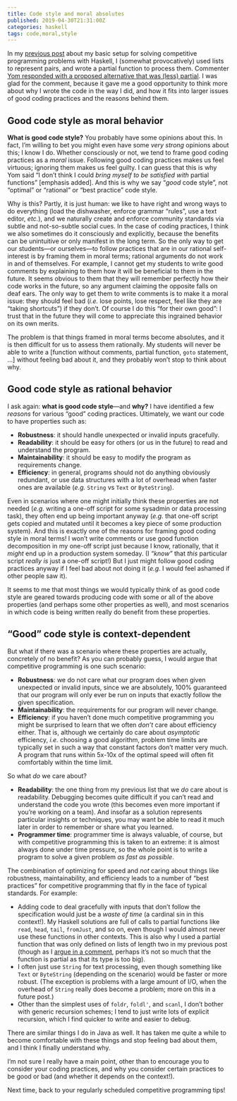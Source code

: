```yaml
---
title: Code style and moral absolutes
published: 2019-04-30T21:31:00Z
categories: haskell
tags: code,moral,style
---
```


<p>In my <a href="https://byorgey.wordpress.com/2019/04/24/competitive-programming-in-haskell-basic-setup/">previous post</a> about my basic setup for solving competitive programming problems with Haskell, I (somewhat provocatively) used lists to represent pairs, and wrote a partial function to process them. Commenter <a href="https://byorgey.wordpress.com/2019/04/24/competitive-programming-in-haskell-basic-setup/#comment-36250">Yom responded with a proposed alternative that was (less) partial</a>. I was glad for the comment, because it gave me a good opportunity to think more about why I wrote the code in the way I did, and how it fits into larger issues of good coding practices and the reasons behind them.</p>
<h2 id="good-code-style-as-moral-behavior">Good code style as moral behavior</h2>
<p><strong>What is good code style?</strong> You probably have some opinions about this. In fact, I’m willing to bet you might even have some <em>very strong</em> opinions about this; I know I do. Whether consciously or not, we tend to frame good coding practices as a <em>moral</em> issue. Following good coding practices makes us feel virtuous; ignoring them makes us feel guilty. I can guess that this is why Yom said “I don’t think I could <em>bring myself to be satisfied with</em> partial functions” [emphasis added]. And this is why we say “<em>good</em> code style”, not “optimal” or “rational” or “best practice” code style.</p>
<p>Why is this? Partly, it is just human: we like to have right and wrong ways to do everything (load the dishwasher, enforce grammar “rules”, use a text editor, <em>etc.</em>), and we naturally create and enforce community standards via subtle and not-so-subtle social cues. In the case of coding practices, I think we also sometimes do it consciously and explicitly, because the benefits can be unintuitive or only manifest in the long term. So the only way to get our students—or ourselves—to follow practices that are in our rational self-interest is by framing them in moral terms; rational arguments do not work in and of themselves. For example, I cannot get my students to write good comments by explaining to them how it will be beneficial to them in the future. It seems obvious to them that they will remember perfectly how their code works in the future, so any argument claiming the opposite falls on deaf ears. The only way to get them to write comments is to make it a moral issue: they should feel bad (<em>i.e.</em> lose points, lose respect, feel like they are “taking shortcuts”) if they don’t. Of course I do this “for their own good”: I trust that in the future they will come to appreciate this ingrained behavior on its own merits.</p>
<p>The problem is that things framed in moral terms become absolutes, and it is then difficult for us to assess them rationally. My students will never be able to write a [function without comments, partial function, <code>goto</code> statement, …] without feeling bad about it, and they probably won’t stop to think about why.</p>
<h2 id="good-code-style-as-rational-behavior">Good code style as rational behavior</h2>
<p>I ask again: <strong>what is good code style</strong>—and <strong>why?</strong> I have identified a few <em>reasons</em> for various “good” coding practices. Ultimately, we want our code to have properties such as:</p>
<ul>
<li><strong>Robustness</strong>: it should handle unexpected or invalid inputs gracefully.</li>
<li><strong>Readability</strong>: it should be easy for others (or us in the future) to read and understand the program.</li>
<li><strong>Maintainability</strong>: it should be easy to modify the program as requirements change.</li>
<li><strong>Efficiency</strong>: in general, programs should not do anything obviously redundant, or use data structures with a lot of overhead when faster ones are available (<em>e.g.</em> <code>String</code> vs <code>Text</code> or <code>ByteString</code>).</li>
</ul>
<p>Even in scenarios where one might initially think these properties are not needed (<em>e.g.</em> writing a one-off script for some sysadmin or data processing task), they often end up being important anyway (<em>e.g.</em> that one-off script gets copied and mutated until it becomes a key piece of some production system). And this is exactly one of the reasons for framing good coding style in moral terms! I won’t write comments or use good function decomposition in my one-off script just because I know, rationally, that it <em>might</em> end up in a production system someday. (I <em>“know”</em> that <em>this</em> particular script <em>really is</em> just a one-off script!) But I just might follow good coding practices anyway if I feel bad about not doing it (<em>e.g.</em> I would feel ashamed if other people saw it).</p>
<p>It seems to me that most things we would typically think of as good code style are geared towards producing code with some or all of the above properties (and perhaps some other properties as well), and most scenarios in which code is being written really do benefit from these properties.</p>
<h2 id="good-code-style-is-context-dependent">“Good” code style is context-dependent</h2>
<p>But what if there was a scenario where these properties are actually, concretely of no benefit? As you can probably guess, I would argue that competitive programming is one such scenario:</p>
<ul>
<li><strong>Robustness</strong>: we do not care what our program does when given unexpected or invalid inputs, since we are absolutely, 100% guaranteed that our program will only ever be run on inputs that exactly follow the given specification.</li>
<li><strong>Maintainability</strong>: the requirements for our program will never change.</li>
<li><strong>Efficiency</strong>: if you haven’t done much competitive programming you might be surprised to learn that we often <em>don’t</em> care about efficiency either. That is, although we certainly do care about <em>asymptotic</em> efficiency, <em>i.e.</em> choosing a good algorithm, problem time limits are typically set in such a way that constant factors don’t matter very much. A program that runs within 5x-10x of the optimal speed will often fit comfortably within the time limit.</li>
</ul>
<p>So what <em>do</em> we care about?</p>
<ul>
<li><strong>Readability</strong>: the one thing from my previous list that we <em>do</em> care about is readability. Debugging becomes quite difficult if you can’t read and understand the code you wrote (this becomes even more important if you’re working on a team). And insofar as a solution represents particular insights or techniques, you may want be able to read it much later in order to remember or share what you learned.</li>
<li><strong>Programmer time</strong>: programmer time is always valuable, of course, but with competitive programming this is taken to an extreme: it is almost always done under time pressure, so the whole point is to write a program to solve a given problem <em>as fast as possible</em>.</li>
</ul>
<p>The combination of optimizing for speed and <em>not</em> caring about things like robustness, maintainability, and efficiency leads to a number of “best practices” for competitive programming that fly in the face of typical standards. For example:</p>
<ul>
<li>Adding code to deal gracefully with inputs that don’t follow the specification would just be a <em>waste of time</em> (a cardinal sin in this context!). My Haskell solutions are full of calls to partial functions like <code>read</code>, <code>head</code>, <code>tail</code>, <code>fromJust</code>, and so on, even though I would almost never use these functions in other contexts. This is also why I used a partial function that was only defined on lists of length two in my previous post (though as I <a href="https://byorgey.wordpress.com/2019/04/24/competitive-programming-in-haskell-basic-setup/#comment-36251">argue in a comment</a>, perhaps it’s not so much that the function is partial as that its type is too big).</li>
<li>I often just use <code>String</code> for text processing, even though something like <code>Text</code> or <code>ByteString</code> (depending on the scenario) would be faster or more robust. (The exception is problems with a large amount of I/O, when the overhead of <code>String</code> really does become a problem; more on this in a future post.)</li>
<li>Other than the simplest uses of <code>foldr</code>, <code>foldl'</code>, and <code>scanl</code>, I don’t bother with generic recursion schemes; I tend to just write lots of explicit recursion, which I find quicker to write and easier to debug.</li>
</ul>
<p>There are similar things I do in Java as well. It has taken me quite a while to become comfortable with these things and stop feeling bad about them, and I think I finally understand why.</p>
<p>I’m not sure I really have a main point, other than to encourage you to consider your coding practices, and why you consider certain practices to be good or bad (and whether it depends on the context!).</p>
<p>Next time, back to your regularly scheduled competitive programming tips!</p>


